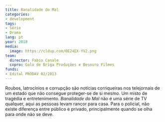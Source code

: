 ```yaml
---
title: Banalidade do Mal
categories:
- development
tags:
- Série
- Drama
lang: pt
year: 2018
media:
  image: https://cldup.com/OE24EX-YV2.png
team:
  director: Fabio Canale
  copro: Galo de Briga Produções e Besouro Filmes
funds:
- Edital PRODAV 02/2013
---
```


Roubos, latrocínios e corrupção são notícias corriqueiras nos telejornais de um estado que não consegue proteger-se de si mesmo. Um misto de tragédia e entretenimento. _Banalidade do Mal_ não é uma série de TV qualquer, aqui as pessoas levam rancor para casa. Para o policial, não existe diferença entre público e privado, principalmente quando se olha para onde não se deve.
